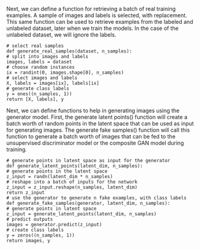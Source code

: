 
Next, we can define a function for retrieving a batch of real training examples. A sample
of images and labels is selected, with replacement. This same function can be used to retrieve
examples from the labeled and unlabeled dataset, later when we train the models. In the case
of the unlabeled dataset, we will ignore the labels.

```
# select real samples
def generate_real_samples(dataset, n_samples):
# split into images and labels
images, labels = dataset
# choose random instances
ix = randint(0, images.shape[0], n_samples)
# select images and labels
X, labels = images[ix], labels[ix]
# generate class labels
y = ones((n_samples, 1))
return [X, labels], y
```

Next, we can define functions to help in generating images using the generator model. First,
the generate latent points() function will create a batch worth of random points in the
latent space that can be used as input for generating images. The generate fake samples()
function will call this function to generate a batch worth of images that can be fed to the
unsupervised discriminator model or the composite GAN model during training.

```
# generate points in latent space as input for the generator
def generate_latent_points(latent_dim, n_samples):
# generate points in the latent space
z_input = randn(latent_dim * n_samples)
# reshape into a batch of inputs for the network
z_input = z_input.reshape(n_samples, latent_dim)
return z_input
# use the generator to generate n fake examples, with class labels
def generate_fake_samples(generator, latent_dim, n_samples):
# generate points in latent space
z_input = generate_latent_points(latent_dim, n_samples)
# predict outputs
images = generator.predict(z_input)
# create class labels
y = zeros((n_samples, 1))
return images, y
```
